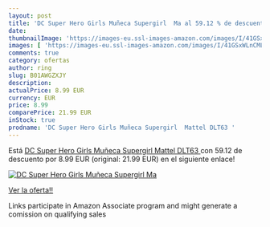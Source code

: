 ```yaml
---
layout: post
title: 'DC Super Hero Girls Muñeca Supergirl  Ma al 59.12 % de descuento'
date: 
thumbnailImage: 'https://images-eu.ssl-images-amazon.com/images/I/41GSxWLnCML._SL200_.jpg'
images: [ 'https://images-eu.ssl-images-amazon.com/images/I/41GSxWLnCML._SL200_.jpg' ]
comments: true
category: ofertas
author: ring
slug: B01AWGZXJY
description:
actualPrice: 8.99 EUR
currency: EUR
price: 8.99
comparePrice: 21.99 EUR
inStock: true
prodname: 'DC Super Hero Girls Muñeca Supergirl  Mattel DLT63 '
---
```


Está [DC Super Hero Girls Muñeca Supergirl  Mattel DLT63 ](https://www.amazon.es/dp/B01AWGZXJY/?tag=tolees-21) con 59.12 de descuento por 8.99 EUR (original: 21.99 EUR) en el siguiente enlace!

[![DC Super Hero Girls Muñeca Supergirl  Ma](https://images-eu.ssl-images-amazon.com/images/I/41GSxWLnCML._SL200_.jpg)](https://www.amazon.es/dp/B01AWGZXJY/?tag=tolees-21)

[Ver la oferta!!](https://www.amazon.es/dp/B01AWGZXJY/?tag=tolees-21)

Links participate in Amazon Associate program and might generate a comission on qualifying sales


